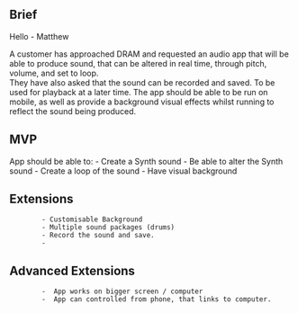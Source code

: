 Brief
--------------

Hello - Matthew

A customer has approached DRAM and requested an audio app that will be able to produce sound, that can be altered in real time, through pitch, volume, and set to loop.  
They have also asked that the sound can be recorded and saved.  To be used for playback at a later time.
The app should be able to be run on mobile, as well as provide a background visual effects whilst running to reflect the sound being produced. 


MVP 
---------------

App should be able to:
            - Create a Synth sound 
            - Be able to alter the Synth sound
            - Create a loop of the sound 
            - Have visual background

            
Extensions
---------------

            - Customisable Background
            - Multiple sound packages (drums)
            - Record the sound and save.
            - 

Advanced Extensions
---------------

            -  App works on bigger screen / computer
            -  App can controlled from phone, that links to computer.
